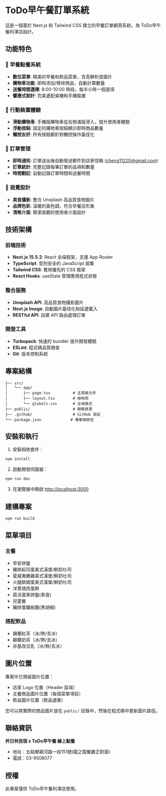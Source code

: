 # ToDo早午餐訂單系統

這是一個基於 Next.js 和 Tailwind CSS 建立的早餐訂單網頁系統，為 ToDo早午餐利澤店設計。

## 功能特色

### 🍳 早餐點餐系統
- **數位菜單**: 精美的早餐和飲品菜單，含高解析度圖片
- **購物車功能**: 即時添加/移除商品，自動計算數量
- **送餐時間選擇**: 8:00-10:00 時段，每半小時一個選項
- **響應式設計**: 完美適配桌機和手機裝置

### 📱 行動裝置體驗
- **滑動購物車**: 手機版購物車從右側滿版滑入，提升使用者體驗
- **浮動按鈕**: 固定的購物車按鈕顯示即時商品數量
- **觸控友好**: 所有按鈕都針對觸控操作最佳化

### 📧 訂單管理
- **即時通知**: 訂單送出後自動發送郵件到店家信箱 (cheng11220@gmail.com)
- **訂單統計**: 完整記錄每筆訂單的品項和數量
- **時間戳記**: 自動記錄訂單時間和送餐時間

### 🎨 視覺設計
- **美食攝影**: 整合 Unsplash 高品質食物圖片
- **品牌色彩**: 溫暖的黃色調，符合早餐店形象
- **清晰介面**: 簡潔直觀的使用者介面設計

## 技術架構

### 前端技術
- **Next.js 15.5.2**: React 全端框架，支援 App Router
- **TypeScript**: 型別安全的 JavaScript 超集
- **Tailwind CSS**: 實用優先的 CSS 框架
- **React Hooks**: useState 管理應用程式狀態

### 整合服務
- **Unsplash API**: 高品質食物攝影圖片
- **Next.js Image**: 自動圖片最佳化和延遲載入
- **RESTful API**: 自建 API 路由處理訂單

### 開發工具
- **Turbopack**: 快速的 bundler 提升開發體驗
- **ESLint**: 程式碼品質檢查
- **Git**: 版本控制系統

## 專案結構

```
├── src/
│   └── app/
│       ├── page.tsx          # 主頁面元件
│       ├── layout.tsx        # 根佈局
│       └── globals.css       # 全域樣式
├── public/                   # 靜態資源
├── .github/                  # GitHub 設定
└── package.json             # 專案相依性
```

## 安裝和執行

1. 安裝相依套件：
```bash
npm install
```

2. 啟動開發伺服器：
```bash
npm run dev
```

3. 在瀏覽器中開啟 [http://localhost:3000](http://localhost:3000)

## 建構專案

```bash
npm run build
```

## 菜單項目

### 主餐
- 早安拼盤
- 豬排起司蛋美式漢堡/鮮奶吐司
- 夏威夷嫩雞美式漢堡/鮮奶吐司
- 火腿歐姆蛋美式漢堡/鮮奶吐司
- 洋蔥燒肉蛋餅
- 蔬活蛋素拼盤(素食)
- 兒童餐
- 豬排蛋鐵板麵(黑胡椒)

### 搭配飲品
- 錫蘭紅茶（冰/熱/去冰）
- 錫蘭奶茶（冰/熱/去冰）
- 非基改豆乳（冰/熱/去冰）

## 圖片位置

專案中已預留圖片位置：
- 店家 Logo 位置（Header 區域）
- 主餐商品圖片位置（每個菜單項目）
- 飲品圖片位置（飲品選單）

您可以將實際的商品圖片放在 `public/` 目錄中，然後在程式碼中更新圖片路徑。

## 聯絡資訊

**衿日林民宿 x ToDo早午餐 線上點餐**
- 地址：五結鄉親河路一段151號(龍之園餐廳正對面)
- 電話：03-9508077

## 授權

此專案僅供 ToDo早午餐利澤店使用。
